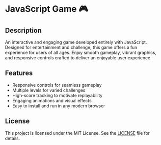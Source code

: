 # JavaScript Game 🎮

## Description
An interactive and engaging game developed entirely with JavaScript. Designed for entertainment and challenge, this game offers a fun experience for users of all ages. Enjoy smooth gameplay, vibrant graphics, and responsive controls crafted to deliver an enjoyable user experience.

## Features
- Responsive controls for seamless gameplay
- Multiple levels for varied challenges
- High-score tracking to motivate replayability
- Engaging animations and visual effects
- Easy to install and run in any modern browser

## License
This project is licensed under the MIT License. See the [LICENSE](LICENSE) file for details.
